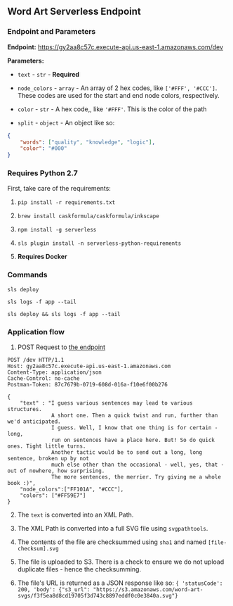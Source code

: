 ## Word Art Serverless Endpoint

### Endpoint and Parameters

**Endpoint:** https://gy2aa8c57c.execute-api.us-east-1.amazonaws.com/dev

**Parameters:**

+ `text` - `str` - **Required**
+ `node_colors` - `array` - An array of 2 hex codes, like `['#FFF', '#CCC']`. These codes are used for the start and end node colors, respectively.
+ `color` - `str` - A hex code,, like `'#FFF'`. This is the color of the path

+ `split` - `object` - An object like so: 
```json
{
    "words": ["quality", "knowledge", "logic"],
    "color": "#000"
}
```


### Requires Python 2.7

First, take care of the requirements:

1. `pip install -r requirements.txt`

2. `brew install caskformula/caskformula/inkscape`

3. `npm install -g serverless`

4. `sls plugin install -n serverless-python-requirements`

5. **Requires Docker**

### Commands

`sls deploy`

`sls logs -f app --tail`

`sls deploy && sls logs -f app --tail`


### Application flow

1. POST Request to [the endpoint](https://gy2aa8c57c.execute-api.us-east-1.amazonaws.com/dev)

```
POST /dev HTTP/1.1
Host: gy2aa8c57c.execute-api.us-east-1.amazonaws.com
Content-Type: application/json
Cache-Control: no-cache
Postman-Token: 87c7679b-0719-608d-016a-f10e6f00b276

{
	"text" : "I guess various sentences may lead to various structures. 
	          A short one. Then a quick twist and run, further than we'd anticipated. 
	          I guess. Well, I know that one thing is for certain - long, 
	          run on sentences have a place here. But! So do quick ones. Tight little turns. 
	          Another tactic would be to send out a long, long sentence, broken up by not 
	          much else other than the occasional - well, yes, that - out of nowhere, how surprising. 
	          The more sentences, the merrier. Try giving me a whole book :)",
	"node_colors":["FF101A", "#CCC"],
	"colors": ["#FF59E7"]
}
```

2. The `text` is converted into an XML Path.

3. The XML Path is converted into a full SVG file using `svgpathtools`.

4. The contents of the file are checksummed using `sha1` and named `[file-checksum].svg`

5. The file is uploaded to S3. There is a check to ensure we do not upload duplicate files - hence the checksumming.

6. The file's URL is returned as a JSON response like so: `{ 'statusCode': 200, 'body': {"s3_url": "https://s3.amazonaws.com/word-art-svgs/f3f5ea8d8cd19705f3d743c8897eddf0c0e3840a.svg"}`